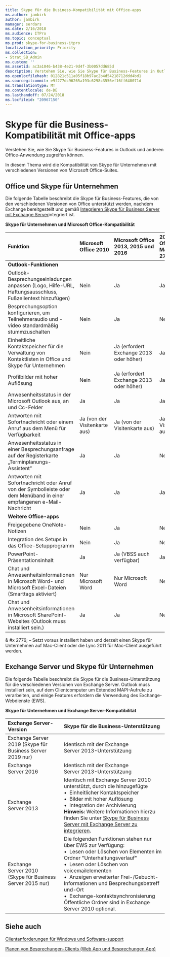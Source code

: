 ```yaml
---
title: Skype für die Business-Kompatibilität mit Office-apps
ms.author: jambirk
author: jambirk
manager: serdars
ms.date: 2/16/2018
ms.audience: ITPro
ms.topic: conceptual
ms.prod: skype-for-business-itpro
localization_priority: Priority
ms.collection:
- Strat_SB_Admin
ms.custom: ''
ms.assetid: ac3a1046-b438-4e21-9d4f-3b0057dd685d
description: Verstehen Sie, wie Sie Skype für Business-Features in Outlook und anderen Office-Anwendung zugreifen können.
ms.openlocfilehash: 012821c511a05f18b97ac2b4d54218712ddd4bd1
ms.sourcegitcommit: e9f277dc96265a193c6298c3556ef16ff640071d
ms.translationtype: MT
ms.contentlocale: de-DE
ms.lasthandoff: 07/24/2018
ms.locfileid: "20967150"
---
```

# <a name="skype-for-business-compatibility-with-office-apps"></a>Skype für die Business-Kompatibilität mit Office-apps
 
Verstehen Sie, wie Sie Skype für Business-Features in Outlook und anderen Office-Anwendung zugreifen können.
  
In diesem Thema wird die Kompatibilität von Skype für Unternehmen mit verschiedenen Versionen von Microsoft Office-Suites. 
  
## <a name="office-and-skype-for-business"></a>Office und Skype für Unternehmen

Die folgende Tabelle beschreibt die Skype für Business-Features, die von den verschiedenen Versionen von Office unterstützt werden, nachdem Exchange bereitgestellt und gemäß [Integrieren Skype für Business Server mit Exchange Server](../../deploy/integrate-with-exchange-server/integrate-with-exchange-server.md)integriert ist.
  
**Skype für Unternehmen und Microsoft Office-Kompatibilität**

|**Funktion**|**Microsoft Office 2010**|**Microsoft Office 2013, 2015 und 2016**|**2016 von Office für Mac** & #x 2776; |
|:-----|:-----|:-----|:-----|
|**Outlook-Funktionen** ||||
|Outlook-Besprechungseinladungen anpassen (Logo, Hilfe-URL, Haftungsausschluss, Fußzeilentext hinzufügen)  |Nein  |Ja   |Ja|
|Besprechungsoption konfigurieren, um Teilnehmeraudio und -video standardmäßig stummzuschalten    |Nein    |Ja    |Nein    |
|Einheitliche Kontaktspeicher für die Verwaltung von Kontaktlisten in Office und Skype für Unternehmen    |Nein    |Ja (erfordert Exchange 2013 oder höher)    |Ja    |
|Profilbilder mit hoher Auflösung    |Nein    |Ja (erfordert Exchange 2013 oder höher)    |Ja    |
|Anwesenheitsstatus in der Microsoft Outlook aus, an und Cc-Felder    |Ja    |Ja    |Ja    |
|Antworten mit Sofortnachricht oder einem Anruf aus dem Menü für Verfügbarkeit    |Ja (von der Visitenkarte aus)    |Ja (von der Visitenkarte aus)    |Ja (von der Visitenkarte aus)    |
|Anwesenheitsstatus in einer Besprechungsanfrage auf der Registerkarte „Terminplanungs-Assistent“    |Ja    |Ja    |Nein    |
|Antworten mit Sofortnachricht oder Anruf von der Symbolleiste oder dem Menüband in einer empfangenen e-Mail-Nachricht    |Ja    |Ja    |Ja    |
|**Weitere Office-apps**   ||||
|Freigegebene OneNote-Notizen    |Nein    |Ja    |Nein    |
|Integration des Setups in das Office-Setupprogramm    |Nein    |Ja    |Nein    |
|PowerPoint-Präsentationsinhalt    |Ja    |Ja (VBSS auch verfügbar)    |Ja    |
|Chat und Anwesenheitsinformationen in Microsoft Word- und Microsoft Excel-Dateien (Smarttags aktiviert)    |Nur Microsoft Word    |Nur Microsoft Word    |Nein    |
|Chat und Anwesenheitsinformationen in Microsoft SharePoint-Websites (Outlook muss installiert sein.)    |Ja    |Ja    |Nein    |
   
& #x 2776; – Setzt voraus installiert haben und derzeit einen Skype für Unternehmen auf Mac-Client oder die Lync 2011 für Mac-Client ausgeführt werden.
  
## <a name="exchange-server-and-skype-for-business"></a>Exchange Server und Skype für Unternehmen

Die folgende Tabelle beschreibt die Skype für die Business-Unterstützung für die verschiedenen Versionen von Exchange Server. Outlook muss installiert sein, auf dem Clientcomputer um Extended MAPI-Aufrufe zu verarbeiten, und einige Features erfordern die Verwendung des Exchange-Webdienste (EWS).
  
**Skype für Unternehmen und Exchange Server-Kompatibilität**

|**Exchange Server-Version**|**Skype für die Business-Unterstützung**|
|:-----|:-----|
|Exchange Server 2019 (Skype für Business Server 2019 nur) |Identisch mit der Exchange Server 2013-Unterstützung    |
|Exchange Server 2016    |Identisch mit der Exchange Server 2013-Unterstützung  <br/> |
|Exchange Server 2013  <br/> |Identisch mit Exchange Server 2010 unterstützt, durch die hinzugefügte  <br/>&bull;&nbsp;&nbsp;Einheitlicher Kontaktspeicher  <br/>&bull;&nbsp;&nbsp;Bilder mit hoher Auflösung  <br/>&bull;&nbsp;&nbsp;Integration der Archivierung  <br/> **Hinweis:** Weitere Informationen hierzu finden Sie unter [Skype für Business Server mit Exchange Server zu integrieren](../../deploy/integrate-with-exchange-server/integrate-with-exchange-server.md).  <br/> |
|Exchange Server 2010  <br/>(Skype für Business Server 2015 nur) |Die folgenden Funktionen stehen nur über EWS zur Verfügung:  <br/>&bull;&nbsp;&nbsp;Lesen oder Löschen von Elementen im Ordner "Unterhaltungsverlauf"  <br/>&bull;&nbsp;&nbsp;Lesen oder Löschen von voicemailelementen  <br/>&bull;&nbsp;&nbsp;Anzeigen erweiterter Frei-/Gebucht-Informationen und Besprechungsbetreff und-Ort  <br/>&bull;&nbsp;&nbsp;Exchange-kontaktsynchronisierung  <br/> Öffentliche Ordner sind in Exchange Server 2010 optional.  <br/> |
   
## <a name="see-also"></a>Siehe auch
 
[Clientanforderungen für Windows und Software-support](windows-requirements.md)
  
[Planen von Besprechungen-Clients (Web App und Besprechungen App)](meetings-clients.md)

